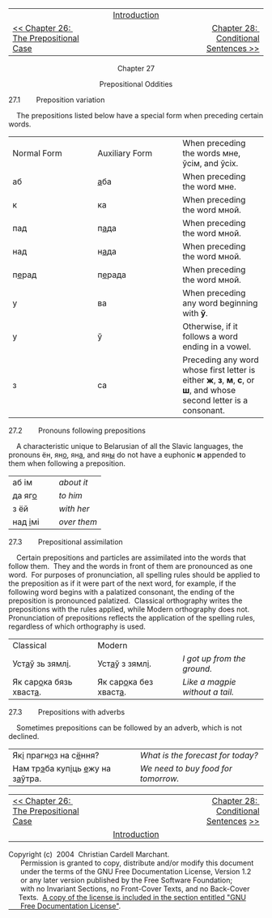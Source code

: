 <table>
<colgroup>
<col style="width: 33%" />
<col style="width: 33%" />
<col style="width: 33%" />
</colgroup>
<tbody>
<tr class="odd">
<td><br />
</td>
<td style="text-align: center;"><a href="introduction.html">Introduction</a><br />
</td>
<td style="text-align: right;"><br />
</td>
</tr>
<tr class="even">
<td><a href="chapter26.html">&lt;&lt; Chapter 26:  The Prepositional Case</a><br />
</td>
<td style="text-align: center;"><br />
</td>
<td style="text-align: right;"><a href="chapter28.html">Chapter 28:  Conditional Sentences &gt;&gt;</a></td>
</tr>
</tbody>
</table>

  

<div style="text-align: center;">

Chapter 27  
  
Prepositional Oddities  

</div>

  
27.1        Preposition variation  
  
    The prepositions listed below have a special form when preceding
certain words.  
  

<table>
<colgroup>
<col style="width: 33%" />
<col style="width: 33%" />
<col style="width: 33%" />
</colgroup>
<tbody>
<tr class="odd">
<td>Normal Form<br />
</td>
<td>Auxiliary Form<br />
</td>
<td>When preceding the words мне, ўсім, and ўсіх.<br />
</td>
</tr>
<tr class="even">
<td>аб<br />
</td>
<td><span style="text-decoration: underline;">а</span>ба<br />
</td>
<td>When preceding the word мне.<br />
</td>
</tr>
<tr class="odd">
<td>к<br />
</td>
<td>ка<br />
</td>
<td>When preceding the word мной.</td>
</tr>
<tr class="even">
<td>пад<br />
</td>
<td>п<span style="text-decoration: underline;">а</span>да<br />
</td>
<td>When preceding the word мной.</td>
</tr>
<tr class="odd">
<td>над<br />
</td>
<td>н<span style="text-decoration: underline;">а</span>да<br />
</td>
<td>When preceding the word мной.</td>
</tr>
<tr class="even">
<td>п<span style="text-decoration: underline;">е</span>рад<br />
</td>
<td>п<span style="text-decoration: underline;">е</span>рада<br />
</td>
<td>When preceding the word мной.</td>
</tr>
<tr class="odd">
<td>у<br />
</td>
<td>ва<br />
</td>
<td>When preceding any word beginning with <span style="font-weight: bold;">ў</span>.<br />
</td>
</tr>
<tr class="even">
<td>у<br />
</td>
<td>ў<br />
</td>
<td>Otherwise, if it follows a word ending in a vowel.<br />
</td>
</tr>
<tr class="odd">
<td>з<br />
</td>
<td>са<br />
</td>
<td>Preceding any word whose first letter is either <span style="font-weight: bold;">ж</span>, <span style="font-weight: bold;">з</span>, <span style="font-weight: bold;">м</span>, <span style="font-weight: bold;">с</span>, or <span style="font-weight: bold;">ш</span>, and whose second letter is a consonant.<br />
</td>
</tr>
</tbody>
</table>

  
  
27.2        Pronouns following prepositions  
  
    A characteristic unique to Belarusian of all the Slavic languages,
the pronouns ён, ян<span style="text-decoration: underline;">о</span>,
ян<span style="text-decoration: underline;">а</span>, and
ян<span style="text-decoration: underline;">ы</span> do not have a
euphonic <span style="font-weight: bold;">н</span> appended to them when
following a preposition.  
  

<table>
<colgroup>
<col style="width: 50%" />
<col style="width: 50%" />
</colgroup>
<tbody>
<tr class="odd">
<td>аб ім<br />
</td>
<td><span style="font-style: italic;">about it</span><br />
</td>
</tr>
<tr class="even">
<td>да яг<span style="text-decoration: underline;">о</span><br />
</td>
<td><span style="font-style: italic;">to him</span><br />
</td>
</tr>
<tr class="odd">
<td>з ёй<br />
</td>
<td><span style="font-style: italic;">with her</span><br />
</td>
</tr>
<tr class="even">
<td>над <span style="text-decoration: underline;">і</span>мі<br />
</td>
<td><span style="font-style: italic;">over them</span><br />
</td>
</tr>
</tbody>
</table>

  
  
27.3        Prepositional assimilation  
  
    Certain prepositions and particles are assimilated into the words
that follow them.  They and the words in front of them are pronounced as
one word.  For purposes of pronunciation, all spelling rules should be
applied to the preposition as if it were part of the next word, for
example, if the following word begins with a palatized consonant, the
ending of the preposition is pronounced palatized.  Classical
orthography writes the prepositions with the rules applied, while Modern
orthography does not.  Pronunciation of prepositions reflects the
application of the spelling rules, regardless of which orthography is
used.  
  

<table>
<colgroup>
<col style="width: 33%" />
<col style="width: 33%" />
<col style="width: 33%" />
</colgroup>
<tbody>
<tr class="odd">
<td>Classical<br />
</td>
<td>Modern<br />
</td>
<td><br />
</td>
</tr>
<tr class="even">
<td>Уст<span style="text-decoration: underline;">а</span>ў зь зямл<span style="text-decoration: underline;">і</span>.<br />
</td>
<td>Уст<span style="text-decoration: underline;">а</span>ў з зямл<span style="text-decoration: underline;">і</span>.<br />
</td>
<td><span style="font-style: italic;">I got up from the ground.</span><br />
</td>
</tr>
<tr class="odd">
<td>Як сар<span style="text-decoration: underline;">о</span>ка бязь хваст<span style="text-decoration: underline;">а</span>.<br />
</td>
<td>Як сар<span style="text-decoration: underline;">о</span>ка без хваст<span style="text-decoration: underline;">а</span>.<br />
</td>
<td><span style="font-style: italic;">Like a magpie without a tail.</span><br />
</td>
</tr>
</tbody>
</table>

  
  
27.3        Prepositions with adverbs  
  
    Sometimes prepositions can be followed by an adverb, which is not
declined.  
  

<table>
<colgroup>
<col style="width: 50%" />
<col style="width: 50%" />
</colgroup>
<tbody>
<tr class="odd">
<td>Як<span style="text-decoration: underline;">і</span> прагн<span style="text-decoration: underline;">о</span>з на с<span style="text-decoration: underline;">ё</span>ння?<br />
</td>
<td><span style="font-style: italic;">What is the forecast for today?</span><br />
</td>
</tr>
<tr class="even">
<td>Нам тр<span style="text-decoration: underline;">э</span>ба куп<span style="text-decoration: underline;">і</span>ць <span style="text-decoration: underline;">е</span>жу на з<span style="text-decoration: underline;">а</span>ўтра.<br />
</td>
<td><span style="font-style: italic;">We need to buy food for tomorrow.</span><br />
</td>
</tr>
</tbody>
</table>

  
  

<table>
<colgroup>
<col style="width: 33%" />
<col style="width: 33%" />
<col style="width: 33%" />
</colgroup>
<tbody>
<tr class="odd">
<td><a href="chapter26.html">&lt;&lt; Chapter 26:  The Prepositional Case</a></td>
<td style="text-align: center;"><br />
</td>
<td style="text-align: right;"><a href="chapter28.html">Chapter 28:  Conditional Sentences</a> <a href="chapter28.html">&gt;&gt;</a></td>
</tr>
<tr class="even">
<td><br />
</td>
<td style="text-align: center;"><a href="introduction.html">Introduction</a><br />
</td>
<td style="text-align: right;"><br />
</td>
</tr>
</tbody>
</table>

  
  
  
  
  
  
  
  
  
  
  
  
  
  
  
  
  
  
  
  
  
  
  
  
  
Copyright (c)  2004  Christian Cardell Marchant.  
      Permission is granted to copy, distribute and/or modify this
document  
      under the terms of the GNU Free Documentation License, Version
1.2  
      or any later version published by the Free Software Foundation;  
      with no Invariant Sections, no Front-Cover Texts, and no
Back-Cover  
     Texts.  [A copy of the license is included in the section entitled
"GNU  
      Free Documentation License"](gnufreedl.html).
